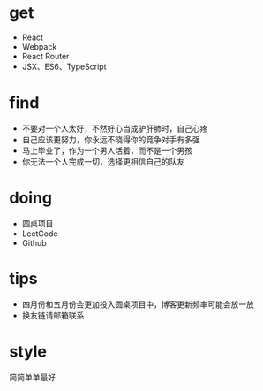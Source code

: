# get
* React
* Webpack
* React Router
* JSX、ES6、TypeScript

# find
* 不要对一个人太好，不然好心当成驴肝肺时，自己心疼
* 自己应该更努力，你永远不晓得你的竞争对手有多强
* 马上毕业了，作为一个男人活着，而不是一个男孩
* 你无法一个人完成一切，选择更相信自己的队友

# doing
* 圆桌项目
* LeetCode
* Github

# tips
* 四月份和五月份会更加投入圆桌项目中，博客更新频率可能会放一放
* 换友链请邮箱联系

# style
简简单单最好